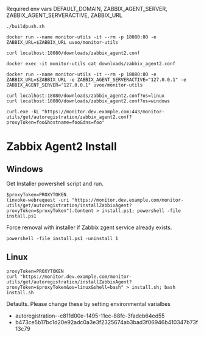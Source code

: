 Required env vars
DEFAULT_DOMAIN, ZABBIX_AGENT_SERVER, ZABBIX_AGENT_SERVERACTIVE, ZABBIX_URL


```
./buildpush.sh
```

```
docker run --name monitor-utils -it --rm -p 18080:80 -e ZABBIX_URL=$ZABBIX_URL uvoo/monitor-utils
```

```
curl localhost:18080/downloads/zabbix_agent2.conf
```

```
docker exec -it monitor-utils cat downloads/zabbix_agent2.conf
```

```
docker run --name monitor-utils -it --rm -p 18080:80 -e ZABBIX_URL=$ZABBIX_URL -e ZABBIX_AGENT_SERVERACTIVE="127.0.0.1" -e ZABBIX_AGENT_SERVER="127.0.0.1" uvoo/monitor-utils
```

```
curl localhost:18080/downloads/zabbix_agent2.conf?os=linux
curl localhost:18080/downloads/zabbix_agent2.conf?os=windows
```

```
curl.exe -kL "https://monitor.dev.example.com:443/monitor-utils/get/autoregistration/zabbix_agent2.conf?proxyToken=foo&hostname=foo&dns=foo"
```

# Zabbix Agent2 Install 

## Windows

Get Installer powershell script and run.
```
$proxyToken=PROXYTOKEN
(invoke-webrequest -uri "https://monitor.dev.example.com/monitor-utils/get/autoregistration/installZabbixAgent?proxyToken=$proxyToken").Content > install.ps1; powershell -file install.ps1
```

Force removal with installer if Zabbix zgent service already exists.
```
powershell -file install.ps1 -uninstall 1
```

## Linux

```
proxyToken=PROXYTOKEN
curl "https://monitor.dev.example.com/monitor-utils/get/autoregistration/installZabbixAgent?proxyToken=$proxyToken&os=linux&shell=bash" > install.sh; bash install.sh
```

Defaults. Please change these by setting environmental varialbes
- autoregistration--c811d00e-1495-11ec-88fc-3fadeb64ed55
- b473ce5b17bc1d20e92adc0a3e3f2325674ab3bad3f06946b410347b73f13c79
```
```

